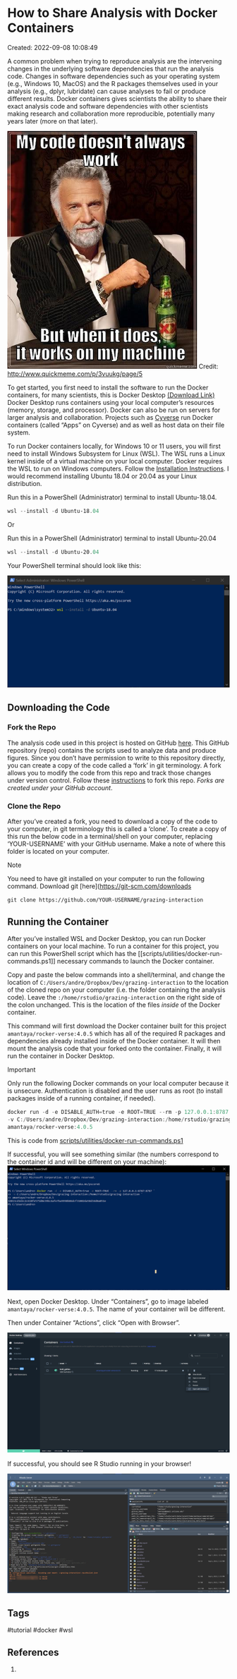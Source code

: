 # How to Share Analysis with Docker Containers
Created: 2022-09-08 10:08:49

A common problem when trying to reproduce analysis are the intervening changes in the underlying software dependencies that run the analysis code. Changes in software dependencies such as your operating system (e.g., Windows 10, MacOS) and the R packages themselves used in your analysis (e.g., dplyr, lubridate) can cause analyses to fail or produce different results. Docker containers gives scientists the ability to share their exact analysis code and software dependencies with other scientists making research and collaboration more reproducible, potentially many years later (more on that later).

![](attachments/f5d47c021f4c79d21eb8b6cc4747d73b38c3b4fd3ffddaae4639552af3ede40c.jpg)
Credit: http://www.quickmeme.com/p/3vuukg/page/5

To get started, you first need to install the software to run the Docker containers, for many scientists, this is Docker Desktop [(Download Link)](https://www.docker.com/products/docker-desktop/) Docker Desktop runs containers using your local computer’s resources (memory, storage, and processor). Docker can also be run on servers for larger analysis and collaboration. Projects such as [Cyverse](https://cyverse.org/) run Docker containers (called “Apps” on Cyverse) and as well as host data on their file system.

To run Docker containers locally, for Windows 10 or 11 users, you will first need to install Windows Subsystem for Linux (WSL). The WSL runs a Linux kernel inside of a virtual machine on your local computer. Docker requires the WSL to run on Windows computers. Follow the [Installation Instructions](https://docs.microsoft.com/en-us/windows/wsl/install). I would recommend installing Ubuntu 18.04 or 20.04 as your Linux distribution. 

Run this in a PowerShell (Administrator) terminal to install Ubuntu-18.04.
```PowerShell
wsl --install -d Ubuntu-18.04
```

Or

Run this in a PowerShell (Administrator) terminal to install Ubuntu-20.04
```PowerShell
wsl --install -d Ubuntu-20.04
```

Your PowerShell terminal should look like this:

![](attachments/Pasted-image-20220908103747.png)


## Downloading the Code

### Fork the Repo

The analysis code used in this project is hosted on GitHub [here](https://github.com/amantaya/grazing-interaction). This GitHub repository (repo) contains the scripts used to analyze data and produce figures. Since you don’t have permission to write to this repository directly, you can create a copy of the code called a ‘fork’ in git terminology. A fork allows you to modify the code from this repo and track those changes under version control. Follow these [instructions](https://docs.github.com/en/get-started/quickstart/fork-a-repo) to fork this repo. *Forks are created under your GitHub account*.

### Clone the Repo

After you’ve created a fork, you need to download a copy of the code to your computer, in git terminology this is called a ‘clone’. To create a copy of this run the below code in a terminal/shell on your computer, replacing ‘YOUR-USERNAME’ with your GitHub username. Make a note of where this folder is located on your computer.

>[!NOTE]
>You need to have git installed on your computer to run the following command. Download git [here](https://git-scm.com/downloads

```shell
git clone https://github.com/YOUR-USERNAME/grazing-interaction
```

## Running the Container
After you’ve installed WSL and Docker Desktop, you can run Docker containers on your local machine. To run a container for this project, you can run this PowerShell script which has the [[scripts/utilities/docker-run-commands.ps1]] necessary commands to launch the Docker container. 

Copy and paste the below commands into a shell/terminal, and change the location of `C:/Users/andre/Dropbox/Dev/grazing-interaction` to the location of the cloned repo on your computer (i.e. the folder containing the analysis code). Leave the `:/home/rstudio/grazing-interaction` on the right side of the colon unchanged. This is the location of the files _inside_ of the Docker container.

This command will first download the Docker container built for this project `amantaya/rocker-verse:4.0.5` which has all of the required R packages and dependencies already installed inside of the Docker container. It will then mount the analysis code that your forked onto the container. Finally, it will run the container in Docker Desktop.

>[!Important]
> Only run the following Docker commands on your local computer because it is unsecure. Authentication is disabled and the user runs as root (to install packages inside of a running container, if needed).

```PowerShell
docker run -d -e DISABLE_AUTH=true -e ROOT=TRUE --rm -p 127.0.0.1:8787:8787 `
-v C:/Users/andre/Dropbox/Dev/grazing-interaction:/home/rstudio/grazing-interaction `
amantaya/rocker-verse:4.0.5
```

This is code from [scripts/utilities/docker-run-commands.ps1](https://github.com/amantaya/grazing-interaction/blob/main/scripts/utilities/docker-run-commands.ps1)

If successful, you will see something similar (the numbers correspond to the container id and will be different on your machine):
![](attachments/Pasted%20image%2020220913120006.png)

Next, open Docker Desktop. Under “Containers”, go to image labeled `amantaya/rocker-verse:4.0.5`. The name of your container will be different.

Then under Container “Actions”, click “Open with Browser”.

![](attachments/Pasted%20image%2020220913121321.png)

If successful, you should see R Studio running in your browser!

![](attachments/Pasted%20image%2020220913121559.png)

## Tags
#tutorial #docker #wsl 

## References
1. 